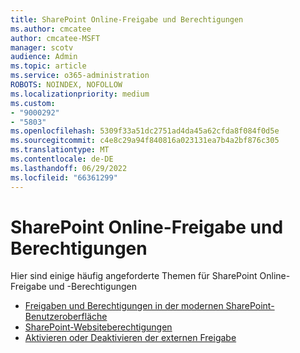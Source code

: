 ```yaml
---
title: SharePoint Online-Freigabe und Berechtigungen
ms.author: cmcatee
author: cmcatee-MSFT
manager: scotv
audience: Admin
ms.topic: article
ms.service: o365-administration
ROBOTS: NOINDEX, NOFOLLOW
ms.localizationpriority: medium
ms.custom:
- "9000292"
- "5803"
ms.openlocfilehash: 5309f33a51dc2751ad4da45a62cfda8f084f0d5e
ms.sourcegitcommit: c4e8c29a94f840816a023131ea7b4a2bf876c305
ms.translationtype: MT
ms.contentlocale: de-DE
ms.lasthandoff: 06/29/2022
ms.locfileid: "66361299"
---
```

# <a name="sharepoint-online-sharing-and-permissions"></a>SharePoint Online-Freigabe und Berechtigungen

Hier sind einige häufig angeforderte Themen für SharePoint Online-Freigabe und -Berechtigungen

- [Freigaben und Berechtigungen in der modernen SharePoint-Benutzeroberfläche](https://docs.microsoft.com/sharepoint/modern-experience-sharing-permissions)
- [SharePoint-Websiteberechtigungen](https://docs.microsoft.com/sharepoint/customize-sharepoint-site-permissions)
- [Aktivieren oder Deaktivieren der externen Freigabe](https://docs.microsoft.com/sharepoint/turn-external-sharing-on-or-off)